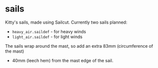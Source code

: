 sails
=====

Kitty's sails, made using Sailcut. Currently two sails planned:

  * `heavy_air.saildef` - for heavy winds
  * `light_air.saildef` - for light winds

The sails wrap around the mast, so add an extra 83mm (circumference of the mast)
+ 40mm (leech hem) from the mast edge of the sail.
